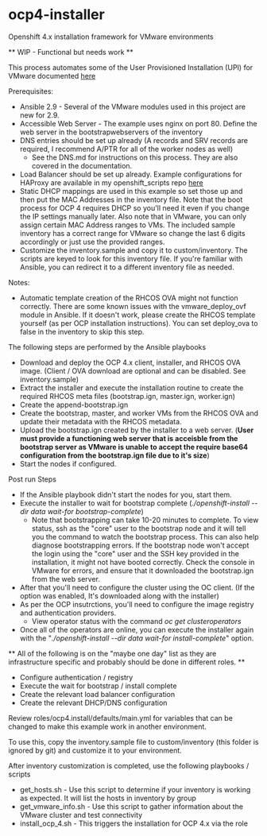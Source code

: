 # ocp4-installer
Openshift 4.x installation framework for VMware environments

** WIP - Functional but needs work **

This process automates some of the User Provisioned Installation (UPI) for VMware documented [here](https://docs.openshift.com/container-platform/4.2/installing/installing_vsphere/installing-vsphere.html#installation-dns-user-infra_installing-vsphere)

Prerequisites:
- Ansible 2.9 - Several of the VMware modules used in this project are new for 2.9.
- Accessible Web Server - The example uses nginx on port 80. Define the web server in the bootstrapwebservers of the inventory
- DNS entries should be set up already (A records and SRV records are required, I recommend A/PTR for all of the worker nodes as well)
  - See the DNS.md for instructions on this process. They are also covered in the documentation.
- Load Balancer should be set up already. Example configurations for HAProxy are available in my openshift_scripts repo [here](https://github.com/ekrunch/openshift_scripts/tree/master/4.1/UPI)
- Static DHCP mappings are used in this example so set those up and then put the MAC Addresses in the inventory file. Note that the boot process for OCP 4 requires DHCP so you'll need it even if you change the IP settings manually later. Also note that in VMware, you can only assign certain MAC Address ranges to VMs. The included sample inventory has a correct range for VMware so change the last 6 digits accordingly or just use the provided ranges.
- Customize the inventory.sample and copy it to custom/inventory. The scripts are keyed to look for this inventory file. If you're familiar with Ansible, you can redirect it to a different inventory file as needed.

Notes:
- Automatic template creation of the RHCOS OVA might not function correctly. There are some known issues with the vmware_deploy_ovf module in Ansible. If it doesn't work, please create the RHCOS template yourself (as per OCP installation instructions). You can set deploy_ova to false in the inventory to skip this step.

The following steps are performed by the Ansible playbooks
- Download and deploy the OCP 4.x client, installer, and RHCOS OVA image. (Client / OVA download are optional and can be disabled. See inventory.sample)
- Extract the installer and execute the installation routine to create the required RHCOS meta files (bootstrap.ign, master.ign, worker.ign)
- Create the append-bootstrap.ign
- Create the bootstrap, master, and worker VMs from the RHCOS OVA and update their metadata with the RHCOS metadata.
- Upload the bootstrap.ign created by the installer to a web server. (**User must provide a functioning web server that is acceisble from the bootstrap server as VMware is unable to accept the require base64 configuration from the bootstrap.ign file due to it's size**)
- Start the nodes if configured.

Post run Steps
- If the Ansible playbook didn't start the nodes for you, start them. 
- Execute the installer to wait for bootstrap complete (_./openshift-install --dir data wait-for bootstrap-complete_)
  - Note that bootstrapping can take 10-20 minutes to complete. To view status, ssh as the "core" user to the bootstrap node and it will tell you the command to watch the bootstrap process. This can also help diagnose bootstrapping errors. If the bootstrap node won't accept the login using the "core" user and the SSH key provided in the installation, it might not have booted correctly. Check the console in VMware for errors, and ensure that it downloaded the bootstrap.ign from the web server.
- After that you'll need to configure the cluster using the OC client. (If the option was enabled, It's downloaded along with the installer) 
- As per the OCP insutrctions, you'll need to configure the image registry and authentication providers.
  - View operator status with the command _oc get clusteroperators_
- Once all of the operators are online, you can execute the installer again with the "_./openshift-install --dir data wait-for install-complete_" option.

** All of the following is on the "maybe one day" list as they are infrastructure specific and probably should be done in different roles. **

- Configure authentication / registry
- Execute the wait for bootstrap / install complete
- Create the relevant load balancer configuration
- Create the relevant DHCP/DNS configuration

Review roles/ocp4.install/defaults/main.yml for variables that can be changed to make this example work in another environment.

To use this, copy the inventory.sample file to custom/inventory (this folder is ignored by git) and customize it to your environment.

After inventory customization is completed, use the following playbooks / scripts
- get_hosts.sh - Use this script to determine if your inventory is working as expected. It will list the hosts in inventory by group
- get_vmware_info.sh - Use this script to gather information about the VMware cluster and test connectivity
- install_ocp_4.sh - This triggers the installation for OCP 4.x via the role

